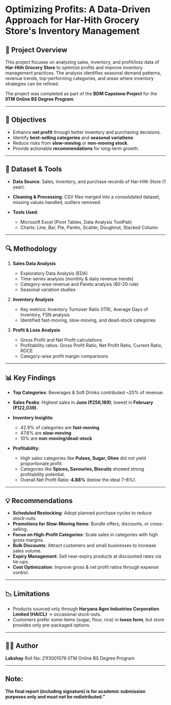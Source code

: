 # Optimizing Profits: A Data-Driven Approach for Har-Hith Grocery Store's Inventory Management

## 📌 Project Overview

This project focuses on analyzing sales, inventory, and profit/loss data of **Har-Hith Grocery Store** to optimize profits and improve inventory management practices.
The analysis identifies seasonal demand patterns, revenue trends, top-performing categories, and areas where inventory strategies can be refined.

The project was completed as part of the **BDM Capstone Project** for the **IITM Online BS Degree Program**.

---

## 🎯 Objectives

* Enhance **net profit** through better inventory and purchasing decisions.
* Identify **best-selling categories** and **seasonal variations**.
* Reduce risks from **slow-moving** or **non-moving stock**.
* Provide actionable **recommendations** for long-term growth.

---

## 📂 Dataset & Tools

* **Data Source**: Sales, inventory, and purchase records of Har-Hith Store (1 year).
* **Cleaning & Processing**: CSV files merged into a consolidated dataset, missing values handled, outliers removed.
* **Tools Used**:

  * Microsoft Excel (Pivot Tables, Data Analysis ToolPak)
  * Charts: Line, Bar, Pie, Pareto, Scatter, Doughnut, Stacked Column

---

## 🔍 Methodology

1. **Sales Data Analysis**

   * Exploratory Data Analysis (EDA)
   * Time-series analysis (monthly & daily revenue trends)
   * Category-wise revenue and Pareto analysis (80-20 rule)
   * Seasonal variation studies

2. **Inventory Analysis**

   * Key metrics: Inventory Turnover Ratio (ITR), Average Days of Inventory, FSN analysis
   * Identified fast-moving, slow-moving, and dead-stock categories

3. **Profit & Loss Analysis**

   * Gross Profit and Net Profit calculations
   * Profitability ratios: Gross Profit Ratio, Net Profit Ratio, Current Ratio, ROCE
   * Category-wise profit margin comparisons

---

## 📊 Key Findings

* **Top Categories**: Beverages & Soft Drinks contributed ~20% of revenue.
* **Sales Peaks**: Highest sales in **June (₹256,189)**; lowest in **February (₹122,039)**.
* **Inventory Insights**:

  * 42.9% of categories are **fast-moving**
  * 47.6% are **slow-moving**
  * 10% are **non-moving/dead-stock**
* **Profitability**:

  * High sales categories like **Pulses, Sugar, Ghee** did not yield proportionate profit.
  * Categories like **Spices, Savouries, Biscuits** showed strong profitability potential.
  * Overall Net Profit Ratio: **4.88%** (below the ideal 7–8%).

---

## 💡 Recommendations

* **Scheduled Restocking**: Adopt planned purchase cycles to reduce stock-outs.
* **Promotions for Slow-Moving Items**: Bundle offers, discounts, or cross-selling.
* **Focus on High-Profit Categories**: Scale sales in categories with high gross margins.
* **Bulk Discounts**: Attract customers and small businesses to increase sales volume.
* **Expiry Management**: Sell near-expiry products at discounted rates via tie-ups.
* **Cost Optimization**: Improve gross & net profit ratios through expense control.

---

## 📉 Limitations

* Products sourced only through **Haryana Agro Industries Corporation Limited (HAICL)** → occasional stock-outs.
* Customers prefer some items (sugar, flour, rice) in **loose form**, but store provides only pre-packaged options.

---

## 👨‍💻 Author

**Lakshay**
Roll No: 21f3001076
IITM Online BS Degree Program

---

## Note:
**The final report (including signature) is for academic submission purposes only and must not be redistributed.”**
